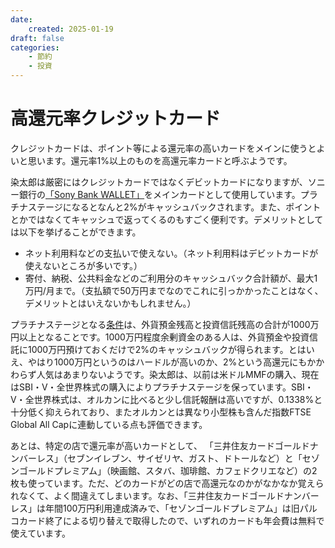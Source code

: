 ```yaml
---
date:
    created: 2025-01-19
draft: false
categories:
    - 節約
    - 投資
---
```



# 高還元率クレジットカード
クレジットカードは、ポイント等による還元率の高いカードをメインに使うとよいと思います。還元率1%以上のものを高還元率カードと呼ぶようです。
<!-- more -->
染太郎は厳密にはクレジットカードではなくデビットカードになりますが、ソニー銀行の[「Sony Bank WALLET」](https://moneykit.net/visitor/sbw/)をメインカードとして使用しています。プラチナステージになるとなんと2%がキャッシュバックされます。また、ポイントとかではなくてキャッシュで返ってくるのもすごく便利です。デメリットとしては以下を挙げることができます。

* ネット利用料などの支払いで使えない。（ネット利用料はデビットカードが使えないところが多いです。）
* 寄付、納税、公共料金などのご利用分のキャッシュバック合計額が、最大1万円/月まで。（支払額で50万円までなのでこれに引っかかったことはなく、デメリットとはいえないかもしれません。）

プラチナステージとなる[条件](https://moneykit.net/visitor/fx/fx29.html)は、外貨預金残高と投資信託残高の合計が1000万円以上となることです。1000万円程度余剰資金のある人は、外貨預金や投資信託に1000万円預けておくだけで2%のキャッシュバックが得られます。とはいえ、やはり1000万円というのはハードルが高いのか、2%という高還元にもかかわらず人気はあまりないようです。染太郎は、以前は米ドルMMFの購入、現在はSBI・V・全世界株式の購入によりプラチナステージを保っています。SBI・V・全世界株式は、オルカンに比べると少し信託報酬は高いですが、0.1338%と十分低く抑えられており、またオルカンとは異なり小型株も含んだ指数FTSE Global All Capに連動している点も評価できます。

あとは、特定の店で還元率が高いカードとして、
「三井住友カードゴールドナンバーレス」（セブンイレブン、サイゼリヤ、ガスト、ドトールなど）と「セゾンゴールドプレミアム」（映画館、スタバ、珈琲館、カフェドクリエなど）の2枚も使っています。ただ、どのカードがどの店で高還元なのかがなかなか覚えられなくて、よく間違えてしまいます。なお、「三井住友カードゴールドナンバーレス」は年間100万円利用達成済みで、「セゾンゴールドプレミアム」は旧パルコカード終了による切り替えで取得したので、いずれのカードも年会費は無料で使えています。